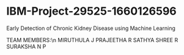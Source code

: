 # IBM-Project-29525-1660126596
Early Detection of Chronic Kidney Disease using Machine Learning


TEAM MEMBERS:\n
MIRUTHULA J
PRAJEETHA R
SATHYA SHREE R
SURAKSHA N P
